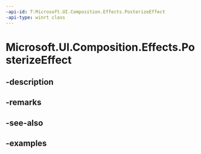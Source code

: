```yaml
---
-api-id: T:Microsoft.UI.Composition.Effects.PosterizeEffect
-api-type: winrt class
---
```


# Microsoft.UI.Composition.Effects.PosterizeEffect

<!--
public sealed class PosterizeEffect : Windows.Graphics.Effects.IGraphicsEffect
-->


## -description

## -remarks

## -see-also

## -examples



